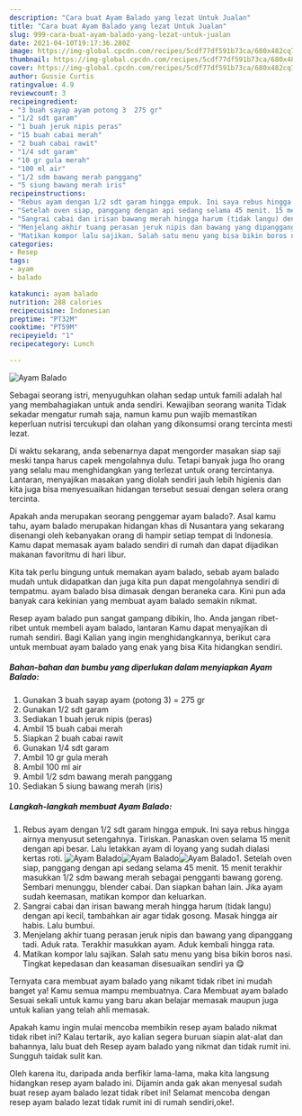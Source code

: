 ```yaml
---
description: "Cara buat Ayam Balado yang lezat Untuk Jualan"
title: "Cara buat Ayam Balado yang lezat Untuk Jualan"
slug: 999-cara-buat-ayam-balado-yang-lezat-untuk-jualan
date: 2021-04-10T19:17:36.280Z
image: https://img-global.cpcdn.com/recipes/5cdf77df591b73ca/680x482cq70/ayam-balado-foto-resep-utama.jpg
thumbnail: https://img-global.cpcdn.com/recipes/5cdf77df591b73ca/680x482cq70/ayam-balado-foto-resep-utama.jpg
cover: https://img-global.cpcdn.com/recipes/5cdf77df591b73ca/680x482cq70/ayam-balado-foto-resep-utama.jpg
author: Gussie Curtis
ratingvalue: 4.9
reviewcount: 3
recipeingredient:
- "3 buah sayap ayam potong 3  275 gr"
- "1/2 sdt garam"
- "1 buah jeruk nipis peras"
- "15 buah cabai merah"
- "2 buah cabai rawit"
- "1/4 sdt garam"
- "10 gr gula merah"
- "100 ml air"
- "1/2 sdm bawang merah panggang"
- "5 siung bawang merah iris"
recipeinstructions:
- "Rebus ayam dengan 1/2 sdt garam hingga empuk. Ini saya rebus hingga airnya menyusut setengahnya. Tiriskan. Panaskan oven selama 15 menit dengan api besar. Lalu letakkan ayam di loyang yang sudah dialasi kertas roti."
- "Setelah oven siap, panggang dengan api sedang selama 45 menit. 15 menit terakhir masukkan 1/2 sdm bawang merah sebagai pengganti bawang goreng. Sembari menunggu, blender cabai. Dan siapkan bahan lain. Jika ayam sudah keemasan, matikan kompor dan keluarkan."
- "Sangrai cabai dan irisan bawang merah hingga harum (tidak langu) dengan api kecil, tambahkan air agar tidak gosong. Masak hingga air habis. Lalu bumbui."
- "Menjelang akhir tuang perasan jeruk nipis dan bawang yang dipanggang tadi. Aduk rata. Terakhir masukkan ayam. Aduk kembali hingga rata."
- "Matikan kompor lalu sajikan. Salah satu menu yang bisa bikin boros nasi. Tingkat kepedasan dan keasaman disesuaikan sendiri ya 😋"
categories:
- Resep
tags:
- ayam
- balado

katakunci: ayam balado 
nutrition: 288 calories
recipecuisine: Indonesian
preptime: "PT32M"
cooktime: "PT59M"
recipeyield: "1"
recipecategory: Lunch

---
```



![Ayam Balado](https://img-global.cpcdn.com/recipes/5cdf77df591b73ca/680x482cq70/ayam-balado-foto-resep-utama.jpg)

Sebagai seorang istri, menyuguhkan olahan sedap untuk famili adalah hal yang membahagiakan untuk anda sendiri. Kewajiban seorang  wanita Tidak sekadar mengatur rumah saja, namun kamu pun wajib memastikan keperluan nutrisi tercukupi dan olahan yang dikonsumsi orang tercinta mesti lezat.

Di waktu  sekarang, anda sebenarnya dapat mengorder masakan siap saji meski tanpa harus capek mengolahnya dulu. Tetapi banyak juga lho orang yang selalu mau menghidangkan yang terlezat untuk orang tercintanya. Lantaran, menyajikan masakan yang diolah sendiri jauh lebih higienis dan kita juga bisa menyesuaikan hidangan tersebut sesuai dengan selera orang tercinta. 



Apakah anda merupakan seorang penggemar ayam balado?. Asal kamu tahu, ayam balado merupakan hidangan khas di Nusantara yang sekarang disenangi oleh kebanyakan orang di hampir setiap tempat di Indonesia. Kamu dapat memasak ayam balado sendiri di rumah dan dapat dijadikan makanan favoritmu di hari libur.

Kita tak perlu bingung untuk memakan ayam balado, sebab ayam balado mudah untuk didapatkan dan juga kita pun dapat mengolahnya sendiri di tempatmu. ayam balado bisa dimasak dengan beraneka cara. Kini pun ada banyak cara kekinian yang membuat ayam balado semakin nikmat.

Resep ayam balado pun sangat gampang dibikin, lho. Anda jangan ribet-ribet untuk membeli ayam balado, lantaran Kamu dapat menyajikan di rumah sendiri. Bagi Kalian yang ingin menghidangkannya, berikut cara untuk membuat ayam balado yang enak yang bisa Kita hidangkan sendiri.

<!--inarticleads1-->

##### Bahan-bahan dan bumbu yang diperlukan dalam menyiapkan Ayam Balado:

1. Gunakan 3 buah sayap ayam (potong 3) = 275 gr
1. Gunakan 1/2 sdt garam
1. Sediakan 1 buah jeruk nipis (peras)
1. Ambil 15 buah cabai merah
1. Siapkan 2 buah cabai rawit
1. Gunakan 1/4 sdt garam
1. Ambil 10 gr gula merah
1. Ambil 100 ml air
1. Ambil 1/2 sdm bawang merah panggang
1. Sediakan 5 siung bawang merah (iris)




<!--inarticleads2-->

##### Langkah-langkah membuat Ayam Balado:

1. Rebus ayam dengan 1/2 sdt garam hingga empuk. Ini saya rebus hingga airnya menyusut setengahnya. Tiriskan. Panaskan oven selama 15 menit dengan api besar. Lalu letakkan ayam di loyang yang sudah dialasi kertas roti.
<img src="https://img-global.cpcdn.com/steps/577c7dc4bea66348/160x128cq70/ayam-balado-langkah-memasak-1-foto.jpg" alt="Ayam Balado"><img src="https://img-global.cpcdn.com/steps/8b3949e3879df265/160x128cq70/ayam-balado-langkah-memasak-1-foto.jpg" alt="Ayam Balado"><img src="https://img-global.cpcdn.com/steps/0fc5a91754d58ecb/160x128cq70/ayam-balado-langkah-memasak-1-foto.jpg" alt="Ayam Balado">1. Setelah oven siap, panggang dengan api sedang selama 45 menit. 15 menit terakhir masukkan 1/2 sdm bawang merah sebagai pengganti bawang goreng. Sembari menunggu, blender cabai. Dan siapkan bahan lain. Jika ayam sudah keemasan, matikan kompor dan keluarkan.
1. Sangrai cabai dan irisan bawang merah hingga harum (tidak langu) dengan api kecil, tambahkan air agar tidak gosong. Masak hingga air habis. Lalu bumbui.
1. Menjelang akhir tuang perasan jeruk nipis dan bawang yang dipanggang tadi. Aduk rata. Terakhir masukkan ayam. Aduk kembali hingga rata.
1. Matikan kompor lalu sajikan. Salah satu menu yang bisa bikin boros nasi. Tingkat kepedasan dan keasaman disesuaikan sendiri ya 😋




Ternyata cara membuat ayam balado yang nikamt tidak ribet ini mudah banget ya! Kamu semua mampu membuatnya. Cara Membuat ayam balado Sesuai sekali untuk kamu yang baru akan belajar memasak maupun juga untuk kalian yang telah ahli memasak.

Apakah kamu ingin mulai mencoba membikin resep ayam balado nikmat tidak ribet ini? Kalau tertarik, ayo kalian segera buruan siapin alat-alat dan bahannya, lalu buat deh Resep ayam balado yang nikmat dan tidak rumit ini. Sungguh taidak sulit kan. 

Oleh karena itu, daripada anda berfikir lama-lama, maka kita langsung hidangkan resep ayam balado ini. Dijamin anda gak akan menyesal sudah buat resep ayam balado lezat tidak ribet ini! Selamat mencoba dengan resep ayam balado lezat tidak rumit ini di rumah sendiri,oke!.

